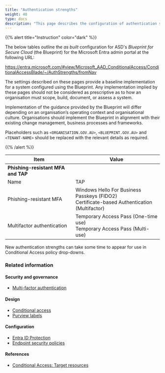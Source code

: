```yaml
---
title: "Authentication strengths"
weight: 40
type: docs
description: "This page describes the configuration of authentication strengths within Microsoft Entra ID associated with systems built according to the guidance provided by ASD's Blueprint for Secure Cloud."
---
```


{{% alert title="Instruction" color="dark" %}}

The below tables outline the _as built_ configuration for ASD's _Blueprint for Secure Cloud_ (the Blueprint) for the Microsoft Entra admin portal at the following URL:

<https://entra.microsoft.com/#view/Microsoft_AAD_ConditionalAccess/ConditionalAccessBlade/~/AuthStrengths/fromNav>

The settings described on these pages provide a baseline implementation for a system configured using the Blueprint. Any implementation implied by these pages should not be considered as prescriptive as to how an organisation must scope, build, document, or assess a system.

Implementation of the guidance provided by the Blueprint will differ depending on an organisation’s operating context and organisational culture. Organisations should implement the Blueprint in alignment with their existing change management, business processes and frameworks.

Placeholders such as `<ORGANISATION.GOV.AU>`, `<BLUEPRINT.GOV.AU>` and `<TENANT-NAME>` should be replaced with the relevant details as required.

{{% /alert %}}

| Item                               | Value                                                                                            |
| ---------------------------------- | ------------------------------------------------------------------------------------------------ |
| **Phishing-resistant MFA and TAP** |                                                                                                  |
| Name                               | TAP                                                                 |
| Phishing-resistant MFA             | Windows Hello For Business<br>Passkeys (FIDO2)<br>Certificate-based Authentication (Multifactor) |
| Multifactor authentication         | Temporary Access Pass (One-time use)<br>Temporary Access Pass (Multi-use)                        |

New authentication strengths can take some time to appear for use in Conditional Access policy drop-downs.

### Related information

#### Security and governance

- [Multi-factor authentication](/security-and-governance/essential-eight/multi-factor-authentication)

#### Design

- [Conditional access](/design/platform/identity/conditional-access)
- [Purview labels](/design/shared-services/purview/labelling-and-classification)

#### Configuration

- [Entra ID Protection](/configuration/entra-id/protection)
- [Endpoint security policies](/configuration/defender/endpoints/configuration-management/endpoint-security-policies)

#### References

- [Conditional Access: Target resources](https://learn.microsoft.com/entra/identity/conditional-access/concept-conditional-access-cloud-apps#authentication-context)
